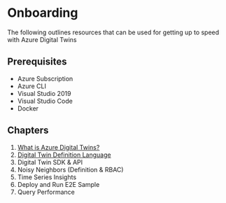 # Onboarding

The following outlines resources that can be used for getting up to speed with Azure Digital Twins

## Prerequisites

- Azure Subscription
- Azure CLI
- Visual Studio 2019
- Visual Studio Code
- Docker

## Chapters

1. [What is Azure Digital Twins?](01-adt-overview.md)
1. [Digital Twin Definition Language](02-digital-twin-definition-language.md)
1. Digital Twin SDK & API
1. Noisy Neighbors (Definition & RBAC)
1. Time Series Insights
1. Deploy and Run E2E Sample
1. Query Performance
